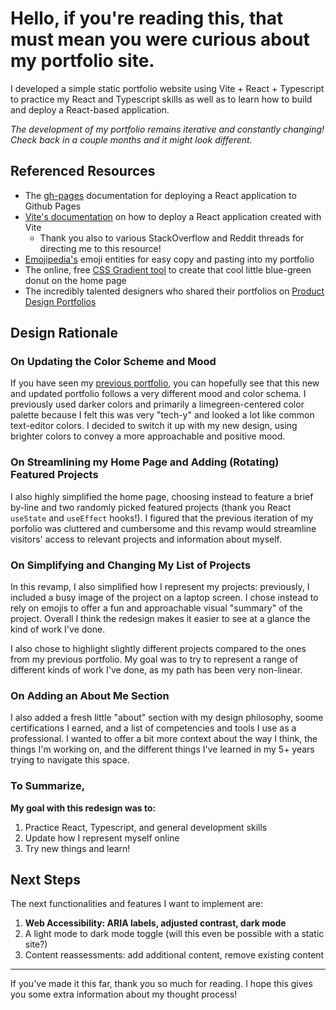 # Hello, if you're reading this, that must mean you were curious about my portfolio site.
I developed a simple static portfolio website using Vite + React + Typescript to practice my React and Typescript skills as well as to learn how to build and deploy a React-based application.

*The development of my portfolio remains iterative and constantly changing! Check back in a couple months and it might look different.*

## Referenced Resources
- The [gh-pages](https://github.com/gitname/react-gh-pages) documentation for deploying a React application to Github Pages
- [Vite's documentation](https://vite.dev/guide/static-deploy.html) on how to deploy a React application created with Vite
  - Thank you also to various StackOverflow and Reddit threads for directing me to this resource!
- [Emojipedia's](https://emojipedia.org/) emoji entities for easy copy and pasting into my portfolio
- The online, free [CSS Gradient tool](https://cssgradient.io/) to create that cool little blue-green donut on the home page
- The incredibly talented designers who shared their portfolios on [Product Design Portfolios](https://www.productdesignportfolios.com/)

## Design Rationale
### On Updating the Color Scheme and Mood
If you have seen my [previous portfolio](https://github.com/choisteph/old_portfolio), you can hopefully see that this new and updated portfolio follows a very different mood and color schema. I previously used darker colors and primarily a limegreen-centered color palette because I felt this was very "tech-y" and looked a lot like common text-editor colors. I decided to switch it up with my new design, using brighter colors to convey a more approachable and positive mood.

### On Streamlining my Home Page and Adding (Rotating) Featured Projects
I also highly simplified the home page, choosing instead to feature a brief by-line and two randomly picked featured projects (thank you React `useState` and `useEffect` hooks!). I figured that the previous iteration of my porfolio was cluttered and cumbersome and this revamp would streamline visitors' access to relevant projects and information about myself.

### On Simplifying and Changing My List of Projects
In this revamp, I also simplified how I represent my projects: previously, I included a busy image of the project on a laptop screen. I chose instead to rely on emojis to offer a fun and approachable visual "summary" of the project. Overall I think the redesign makes it easier to see at a glance the kind of work I've done.

I also chose to highlight slightly different projects compared to the ones from my previous portfolio. My goal was to try to represent a range of different kinds of work I've done, as my path has been very non-linear.

### On Adding an About Me Section
I also added a fresh little "about" section with my design philosophy, soome certifications I earned, and a list of competencies and tools I use as a professional. I wanted to offer a bit more context about the way I think, the things I'm working on, and the different things I've learned in my 5+ years trying to navigate this space.

### To Summarize,
**My goal with this redesign was to:**
1. Practice React, Typescript, and general development skills
2. Update how I represent myself online
3. Try new things and learn!

## Next Steps
The next functionalities and features I want to implement are:
1. **Web Accessibility: ARIA labels, adjusted contrast, dark mode**
2. A light mode to dark mode toggle (will this even be possible with a static site?)
3. Content reassessments: add additional content, remove existing content

---
If you've made it this far, thank you so much for reading. I hope this gives you some extra information about my thought process!
